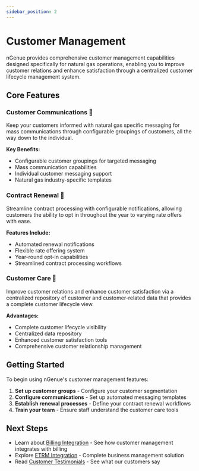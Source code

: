 ```yaml
---
sidebar_position: 2
---
```


# Customer Management

nGenue provides comprehensive customer management capabilities designed specifically for natural gas operations, enabling you to improve customer relations and enhance satisfaction through a centralized customer lifecycle management system.

## Core Features

### Customer Communications 💬

Keep your customers informed with natural gas specific messaging for mass communications through configurable groupings of customers, all the way down to the individual.

**Key Benefits:**
- Configurable customer groupings for targeted messaging
- Mass communication capabilities
- Individual customer messaging support
- Natural gas industry-specific templates

### Contract Renewal 📄

Streamline contract processing with configurable notifications, allowing customers the ability to opt in throughout the year to varying rate offers with ease.

**Features Include:**
- Automated renewal notifications
- Flexible rate offering system
- Year-round opt-in capabilities
- Streamlined contract processing workflows

### Customer Care 🤝

Improve customer relations and enhance customer satisfaction via a centralized repository of customer and customer-related data that provides a complete customer lifecycle view.

**Advantages:**
- Complete customer lifecycle visibility
- Centralized data repository
- Enhanced customer satisfaction tools
- Comprehensive customer relationship management

## Getting Started

To begin using nGenue's customer management features:

1. **Set up customer groups** - Configure your customer segmentation
2. **Configure communications** - Set up automated messaging templates
3. **Establish renewal processes** - Define your contract renewal workflows
4. **Train your team** - Ensure staff understand the customer care tools

## Next Steps

- Learn about [Billing Integration](../billing/overview) - See how customer management integrates with billing
- Explore [ETRM Integration](../etrm/overview) - Complete business management solution
- Read [Customer Testimonials](../testimonials) - See what our customers say